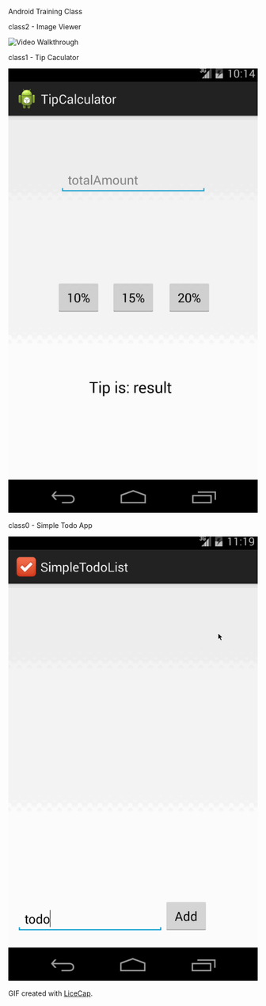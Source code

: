 Android Training Class

class2 - Image Viewer
  
  ![Video Walkthrough](imageViewer.gif)

class1 - Tip Caculator

  ![Video Walkthrough](tipCalculator.gif)

class0 - Simple Todo App

  ![Video Walkthrough](todoApp.gif)
  
  GIF created with [LiceCap](http://www.cockos.com/licecap/).

